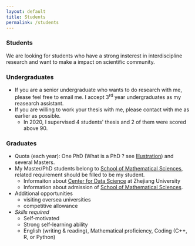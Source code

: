 ```yaml
---
layout: default
title: Students
permalink: /students
---
```


### Students
We are looking for students who have a strong insterest in interdiscipline research and want to make a impact on scientific community.
### Undergraduates
* If you are a senior undergraduate who wants to do research with me, please feel free to email me. I accept 3<sup>rd</sup> year undergraduates as my reasearch assistant.
* If you are willing to work your thesis with me, please contact with me as earlier as possible.
    - In 2020, I supervised 4 students' thesis and 2 of them were scored above 90.

### Graduates
  - Quota (each year): One PhD (What is a PhD ? see [Illustration](/resources/PhD/IllustratedGuidePhD-Matt-Might.pdf)) and several Masters.
  - My Master/PhD students belong to [School of Mathematical Sciences](http://www.math.zju.edu.cn/), related requirement should be filled to be my student.
      - Informaiton about [Center for Data Science](http://cds.zju.edu.cn/) at Zhejiang University
      - Information about admission of [School of Mathematical Sciences](http://www.math.zju.edu.cn/38087/list.htm).
  - Additional opportunities
      - visiting oversea universities
      - competitive allowance
  - *Skills required*
      - Self-motivated 
      - Strong self-learning ability
      - English (writing & reading), Mathematical proficiency, Coding (C++, R, or Python)

